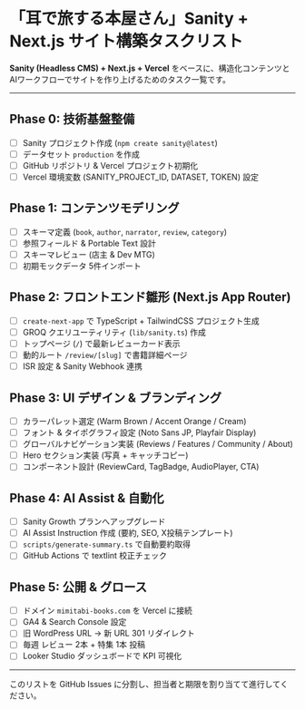 # 「耳で旅する本屋さん」Sanity + Next.js サイト構築タスクリスト

**Sanity (Headless CMS) + Next.js + Vercel** をベースに、構造化コンテンツとAIワークフローでサイトを作り上げるためのタスク一覧です。

---

## Phase 0: 技術基盤整備

- [ ] Sanity プロジェクト作成 (`npm create sanity@latest`)
- [ ] データセット `production` を作成
- [ ] GitHub リポジトリ & Vercel プロジェクト初期化
- [ ] Vercel 環境変数 (SANITY_PROJECT_ID, DATASET, TOKEN) 設定

## Phase 1: コンテンツモデリング

- [ ] スキーマ定義 (`book`, `author`, `narrator`, `review`, `category`)
- [ ] 参照フィールド & Portable Text 設計
- [ ] スキーマレビュー (店主 & Dev MTG)
- [ ] 初期モックデータ 5件インポート

## Phase 2: フロントエンド雛形 (Next.js App Router)

- [ ] `create-next-app` で TypeScript + TailwindCSS プロジェクト生成
- [ ] GROQ クエリユーティリティ (`lib/sanity.ts`) 作成
- [ ] トップページ (`/`) で最新レビューカード表示
- [ ] 動的ルート `/review/[slug]` で書籍詳細ページ
- [ ] ISR 設定 & Sanity Webhook 連携

## Phase 3: UI デザイン & ブランディング

- [ ] カラーパレット選定 (Warm Brown / Accent Orange / Cream)
- [ ] フォント & タイポグラフィ設定 (Noto Sans JP, Playfair Display)
- [ ] グローバルナビゲーション実装 (Reviews / Features / Community / About)
- [ ] Hero セクション実装 (写真 + キャッチコピー)
- [ ] コンポーネント設計 (ReviewCard, TagBadge, AudioPlayer, CTA)

## Phase 4: AI Assist & 自動化

- [ ] Sanity Growth プランへアップグレード
- [ ] AI Assist Instruction 作成 (要約, SEO, X投稿テンプレート)
- [ ] `scripts/generate-summary.ts` で自動要約取得
- [ ] GitHub Actions で textlint 校正チェック

## Phase 5: 公開 & グロース

- [ ] ドメイン `mimitabi-books.com` を Vercel に接続
- [ ] GA4 & Search Console 設定
- [ ] 旧 WordPress URL → 新 URL 301 リダイレクト
- [ ] 毎週 レビュー 2本 + 特集 1本 投稿
- [ ] Looker Studio ダッシュボードで KPI 可視化

---

このリストを GitHub Issues に分割し、担当者と期限を割り当てて進行してください。 